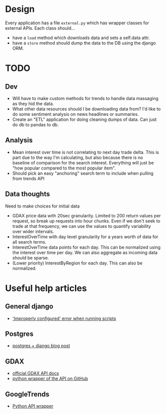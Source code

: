 # Design

Every application has a file `external.py` which has wrapper classes for external APIs. Each class should...
- have a `load` method which downloads data and sets a self.data attr.
- have a `store` method should dump the data to the DB using the django ORM.

# TODO

## Dev
- Will have to make custom methods for trends to handle data massaging as they hid the data.
- What other data resources should I be downloading data from? I'd like to do some sentiment analysis on news headlines or summaries.
- Create an "ETL" application for doing cleaning dumps of data. Can just do db to pandas to db.

## Analysis
- Mean interest over time is not correlating to next day trade delta. This is part due to the way I'm calculating, but also because there is no baseline of comparison for the search interest. Everything will just be "how popular compared to the most popular item".
- Should pick an easy "anchoring" search term to include when pulling from trends API

## Data thoughts

Need to make choices for initial data
- GDAX price data with 20sec granularity. Limited to 200 return values per request, so break up requests into hour chunks. Even if we don't seek to trade at that frequency, we can use the values to quantify variability over wider intervals.
- InterestOverTime with day level granularity for a years worth of data for all search terms.
- InterestOverTime data points for each day. This can be normalized using the interest over time per day. We can also aggregate as incoming data should be sparse.
- (Lower priority) InterestByRegion for each day. This can also be normalized.

# Useful help articles

## General django

- ['Improperly configured' error when running scripts](http://stackoverflow.com/questions/15556499/django-db-settings-improperly-configured-error)

## Postgres

- [postgres + django blog post](http://www.marinamele.com/taskbuster-django-tutorial/install-and-configure-posgresql-for-django)

## GDAX

- [official GDAX API docs](https://docs.gdax.com/)
- [python wrapper of the API on GitHub](https://github.com/danpaquin/GDAX-Python)

## GoogleTrends

- [Python API wrapper](https://github.com/GeneralMills/pytrends)